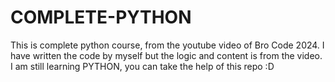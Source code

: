 # COMPLETE-PYTHON

This is complete python course, from the youtube video of Bro Code 2024. I have written the code by myself but the logic and content is from the video.
I am still learning PYTHON, you can take the help of this repo :D
